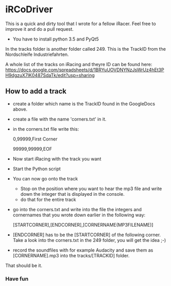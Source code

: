 # iRCoDriver

This is a quick and dirty tool that I wrote for a fellow iRacer.
Feel free to improve it and do a pull request.


- You have to install python 3.5 and PyQt5

In the tracks folder is another folder called 249. This is the TrackID from the Nordschleife Industriefahrten.

A whole list of the tracks on iRacing and theyre ID can be found here:
https://docs.google.com/spreadsheets/d/1BRYuUOVDNYNzJsWrUz4hEt3PH9dgzuX7lK0487SdaTk/edit?usp=sharing

## How to add a track
- create a folder which name is the TrackID found in the GoogleDocs above.
- create a file with the name 'corners.txt' in it.
- in the corners.txt file write this:

    0,99999,First Corner
    
    99999,99999,EOF
- Now start iRacing with the track you want
- Start the Python script
- You can now go onto the track
  - Stop on the position where you want to hear the mp3 file and write down the integer that is displayed in the console.
  - do that for the entire track
- go into the corners.txt and write into the file the integers and cornernames that you wrote down earlier in the following way:

  [STARTCORNER],[ENDCORNER],[CORNERNAME(MP3FILENAME)]
  
- [ENDCORNER] has to be the [STARTCORNER] of the following corner. Take a look into the corners.txt in the 249 folder, you will get the idea ;-)

- record the soundfiles with for example Audacity and save them as [CORNERNAME].mp3 into the tracks/[TRACKID] folder.

That should be it.

### Have fun
